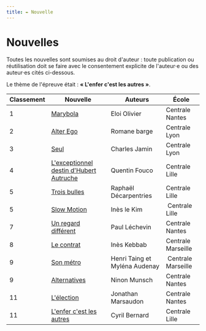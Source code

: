 ```yaml
---
title: ✒️ Nouvelle
---
```


# Nouvelles

<head>
    <meta name="robots" content="noindex" />
</head>

Toutes les nouvelles sont soumises au droit d'auteur : toute publication ou
réutilisation doit se faire avec le consentement explicite de l'auteur‧e ou
des auteur‧es cités ci-dessous.

Le thème de l'épreuve était : **« L'enfer c'est les autres »**.

| Classement | Nouvelle |  Auteurs | École |
| -- | -- | -- | -- |
| 1 | [Marybola](https://drive.google.com/file/d/1cG1Pa1mrRNaRAKvXF1L3B1INqpodE83J/view?usp=share_link)  | Eloi Olivier | Centrale Nantes |
| 2 | [Alter Ego](https://drive.google.com/file/d/1OXncv8dNEsKU2howSrtlLsLVQlG4L4vx/view?usp=share_link) | Romane barge | Centrale Lyon |
| 3 | [Seul](https://drive.google.com/file/d/1EpssPSjBqwsXd8Yzks9KvHkP81hS2pC5/view?usp=share_link) | Charles Jamin | Centrale Lyon |
| 4 | [L'exceptionnel destin d'Hubert Autruche](https://drive.google.com/file/d/10PlI_HghyI04IymB4Yjme6iHeLRUuQER/view?usp=share_link) | Quentin Fouco | Centrale Lille |
| 5 | [Trois bulles](https://drive.google.com/file/d/1NZ2HvyKiALtOgXSAFmroYiB9wQPebUyF/view?usp=share_link) | Raphaël Décarpentries | Centrale Lille |
| 5 | [Slow Motion](https://drive.google.com/file/d/1nGVxlP7hduFOMD1vgzoLuCfUphlIsk-k/view?usp=share_link) | Inès le Kim | Centrale Lille | [lien |
| 7 | [Un regard différent](https://drive.google.com/file/d/1bo4FbjAonEQEN5Fdn1wa6CLXTl-ha7zY/view?usp=share_link) | Paul Léchevin | Centrale Nantes |
| 8 | [Le contrat](https://drive.google.com/file/d/1PgCTg6--ykf1YV8mi_cq9UWM0Z_8eM7j/view?usp=share_link) | Inès Kebbab | Centrale Marseille |
| 9 | [Son métro](https://drive.google.com/file/d/1VrxgrojFW08-ifTz1Rg8rxHp8j90dMGt/view?usp=share_link) | Henri Taing et Myléna Audenay | Centrale Marseille | [lien |
| 9 | [Alternatives](https://drive.google.com/file/d/1iEnfmaq3BRkCWQGxoiMhLxpv60rLEaUl/view?usp=share_link) | Ninon Munsch | Centrale Nantes | [lien |
| 11 | [L'élection](https://drive.google.com/file/d/1Rb4W-urwvs985wIJ-FltDjNO5CkNOtx1/view?usp=share_link) | Jonathan Marsaudon | Centrale Nantes |
| 11 | [L'enfer c'est les autres](https://drive.google.com/file/d/1kMuvdYBAdOxwxVOUkxDvhzFpD4tUtCah/view?usp=share_link) | Cyril Bernard | Centrale Lille |
